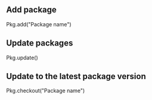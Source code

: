## Add package
Pkg.add("Package name")

## Update packages
Pkg.update()

## Update to the latest package version
Pkg.checkout("Package name")

